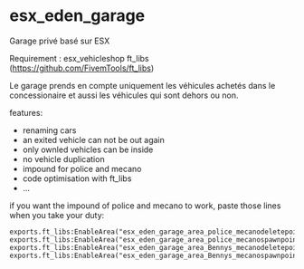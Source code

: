 # esx_eden_garage
Garage privé basé sur ESX

Requirement : 
esx_vehicleshop
ft_libs (https://github.com/FivemTools/ft_libs)

Le garage prends en compte uniquement les véhicules achetés dans le concessionaire et aussi les véhicules qui sont dehors ou non.

features:

- renaming cars
- an exited vehicle can not be out again
- only ownled vehicles can be inside
- no vehicle duplication
- impound for police and mecano
- code optimisation with ft_libs
- ...

if you want the impound of police and mecano to work, paste those lines when you take your duty:

```	  
exports.ft_libs:EnableArea("esx_eden_garage_area_police_mecanodeletepoint")
exports.ft_libs:EnableArea("esx_eden_garage_area_police_mecanospawnpoint")	  
exports.ft_libs:EnableArea("esx_eden_garage_area_Bennys_mecanodeletepoint")
exports.ft_libs:EnableArea("esx_eden_garage_area_Bennys_mecanospawnpoint")
```
